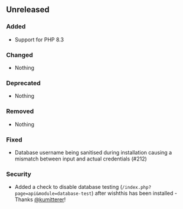 ## Unreleased

### Added

-   Support for PHP 8.3

### Changed

-   Nothing

### Deprecated

-   Nothing

### Removed

-   Nothing

### Fixed

-   Database username being sanitised during installation causing a mismatch between input and actual credentials (#212)

### Security

-   Added a check to disable database testing (`/index.php?page=api&module=database-test`) after wishthis has been installed - Thanks [@kumitterer](https://github.com/kumitterer)!
